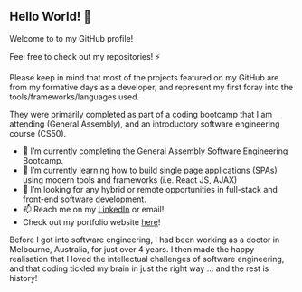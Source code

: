 ## Hello World! 👋

Welcome to to my GitHub profile! 

Feel free to check out my repositories! ⚡

Please keep in mind that most of the projects featured on my GitHub are from my formative days as a developer, and represent my first foray into the tools/frameworks/languages used. 

They were primarily completed as part of a coding bootcamp that I am attending (General Assembly), and an introductory software engineering course (CS50). 

- 🔭 I’m currently completing the General Assembly Software Engineering Bootcamp.
- 🌱 I’m currently learning how to build single page applications (SPAs) using modern tools and frameworks (i.e. React JS, AJAX)
- 👯 I’m looking for any hybrid or remote opportunities in full-stack and front-end software development.
- 📫 Reach me on my [LinkedIn](www.linkedin.com/in/bernadine-dao) or email!
- Check out my portfolio website [here](https://berternie9.github.io/portfolio-website/)!

Before I got into software engineering, I had been working as a doctor in Melbourne, Australia, for just over 4 years. I then made the happy realisation that I loved the intellectual challenges of software engineering, and that coding tickled my brain in just the right way ... and the rest is history! 
